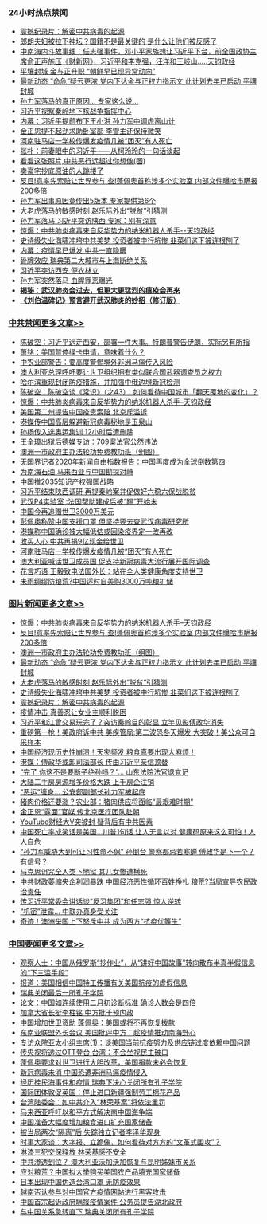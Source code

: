 <div class="catlist">
<h3>24小时热点禁闻</h3>
<ul>
<li><a href="https://github.com/fqnews/bnews/blob/master/comments/20200423/1310987.md">震撼纪录片：解密中共病毒的起源</a></li>
<li><a href="https://github.com/fqnews/bnews/blob/master/yule/20200423/1317647.md">郎朗夫妇被拉下神坛？国籍不是最关键的 是什么让他们被反感了</a></li>
<li><a href="https://github.com/fqnews/bnews/blob/master/cbnews/20200423/1317759.md">中南海内斗故事线：任志强事件，邓小平家族想让习近平下台，前全国政协主席俞正声施压《财新网》，习近平和李克强，汪洋和王岐山.....天钧政经</a></li>
<li><a href="https://github.com/fqnews/bnews/blob/master/cnnews/20200423/1317770.md">平壤封城 金与正升职 “朝鲜早已现异常动向”</a></li>
<li><a href="https://github.com/fqnews/bnews/blob/master/topimagenews/20200423/1318017.md">最新动态 “命危”疑云更浓 党内下达金与正权力指示文 此计划去年已启动 平壤封城</a></li>
<li><a href="https://github.com/fqnews/bnews/blob/master/cbnews/20200423/1317946.md">孙力军落马的真正原因… 专家这么说…</a></li>
<li><a href="https://github.com/fqnews/bnews/blob/master/cbnews/20200423/1317794.md">习近平视察秦岭地下核战争指挥中心</a></li>
<li><a href="https://github.com/fqnews/bnews/blob/master/comments/20200423/1317665.md">内幕：习近平提前布下王小洪 孙力军中调虎离山计</a></li>
<li><a href="https://github.com/fqnews/bnews/blob/master/worldnews/20200423/1317912.md">金正恩提不起劲求助卧室部 李雪主还保持微笑</a></li>
<li><a href="https://github.com/fqnews/bnews/blob/master/cbnews/20200423/1317986.md">河南驻马店一学校传爆发疫情几被“团灭”有人死亡</a></li>
<li><a href="https://github.com/fqnews/bnews/blob/master/baitai/20200423/1317880.md">张朴&#65306;前妻眼中的习近平&#8212;&#8212;从柯玲玲的一句话谈起</a></li>
<li><a href="https://github.com/fqnews/bnews/blob/master/ccpdope/20200423/1317869.md">看看这张照片,中共恶行远超过你想像(图)</a></li>
<li><a href="https://github.com/fqnews/bnews/blob/master/finance/20200423/1317776.md">卖豪宅抄底原油的人跳楼了</a></li>
<li><a href="https://github.com/fqnews/bnews/blob/master/topimagenews/20200423/1318096.md">反目!意率先索赔让世界参与 查!蓬佩奥首称涉多个实验室 内部文件曝哈市瞒报200多倍</a></li>
<li><a href="https://github.com/fqnews/bnews/blob/master/comments/20200423/1317892.md">孙力军出事原因竟传出5版本 专家提供第6个</a></li>
<li><a href="https://github.com/fqnews/bnews/blob/master/topimagenews/20200423/1317960.md">大老虎落马的敏感时刻 赵乐际外出“脱贫”引猜测</a></li>
<li><a href="https://github.com/fqnews/bnews/blob/master/cbnews/20200423/1317671.md">孙力军落马 习近平突访陕西 专家：别有深意</a></li>
<li><a href="https://github.com/fqnews/bnews/blob/master/comments/20200423/1317726.md">惊爆：中共肺炎病毒来自反华势力的纳米机器人杀手--天钧政经</a></li>
<li><a href="https://github.com/fqnews/bnews/blob/master/topimagenews/20200423/1317933.md">史诗级失业海啸冲垮中共美梦 投资者被中行坑惨 韭菜们这下被连根刨了</a></li>
<li><a href="https://github.com/fqnews/bnews/blob/master/cbnews/20200423/1317820.md">内幕：疫情早已爆发 中共一直隐瞒</a></li>
<li><a href="https://github.com/fqnews/bnews/blob/master/cbnews/20200423/1317950.md">骨牌效应 瑞典第二大城市与上海断绝关系</a></li>
<li><a href="https://github.com/fqnews/bnews/blob/master/cbnews/20200423/1317658.md">习近平突访西安 便衣林立</a></li>
<li><a href="https://github.com/fqnews/bnews/blob/master/comments/20200423/1318025.md">孙力军突然落马  血腥罪恶曝光</a></li>
<li><b><a href="https://github.com/fqnews/bnews/blob/master/comments/20200211/1275071.md" target="_blank">揭秘：武汉肺炎会过去，但更大更猛烈的瘟疫会再来</a></b></li>
<li><b><a href="https://github.com/fqnews/bnews/blob/master/comments/20200207/1272816.md" target="_blank">《刘伯温碑记》预言避开武汉肺炎的妙招（修订版）</a></b></li>
</ul>
</div>

<div class="catlist">
<h3><a href="https://github.com/fqnews/bnews/blob/master/cbnews/" target="_blank">中共禁闻</a><span><a href="https://github.com/fqnews/bnews/blob/master/cbnews/" target="_blank" rel="nofollow">更多文章>></a></span></h3>
<ul>
<li><a href="https://github.com/fqnews/bnews/blob/master/cbnews/20200424/1318236.md" target="_blank">陈破空：习近平远走西安，部署一件大事。特朗普警告伊朗，实际另有所指</a></li>
<li><a href="https://github.com/fqnews/bnews/blob/master/cbnews/20200424/1318206.md" target="_blank">萧铭：美国暂停绿卡申请，意味着什么？</a></li>
<li><a href="https://github.com/fqnews/bnews/blob/master/cbnews/20200424/1318199.md" target="_blank">中农业部警告：要高度警惕境外非洲马瘟传入风险</a></li>
<li><a href="https://github.com/fqnews/bnews/blob/master/cbnews/20200424/1318162.md" target="_blank">澳大利亚总理呼吁要让世卫组织拥有类似联合国武器调查员之权力</a></li>
<li><a href="https://github.com/fqnews/bnews/blob/master/cbnews/20200423/1318130.md" target="_blank">哈尔滨重现封闭防疫措施，并加强中俄边境新冠检测</a></li>
<li><a href="https://github.com/fqnews/bnews/blob/master/cbnews/20200423/1318125.md" target="_blank">陈破空：陈破空谈《常识》（之43）：如何看待中国城市「翻天覆地的变化」？</a></li>
<li><a href="https://github.com/fqnews/bnews/blob/master/comments/20200423/1317726.md" target="_blank">惊爆：中共肺炎病毒来自反华势力的纳米机器人杀手&#8211;天钧政经</a></li>
<li><a href="https://github.com/fqnews/bnews/blob/master/cbnews/20200423/1318111.md" target="_blank">美国第二州提告中国疫责索赔 北京斥滥诉</a></li>
<li><a href="https://github.com/fqnews/bnews/blob/master/cbnews/20200423/1318110.md" target="_blank">港媒传中国高层躲避新冠病毒秘地是玉泉山</a></li>
<li><a href="https://github.com/fqnews/bnews/blob/master/cbnews/20200423/1318092.md" target="_blank">孙杨传入选奥运集训 12小时后遭删除</a></li>
<li><a href="https://github.com/fqnews/bnews/blob/master/cbnews/20200423/1318089.md" target="_blank">王全璋出狱后德媒专访：709案法官公然违法</a></li>
<li><a href="https://github.com/fqnews/bnews/blob/master/comments/20200423/1317910.md" target="_blank">澳洲一市政府主办法轮功免费教功班（组图）</a></li>
<li><a href="https://github.com/fqnews/bnews/blob/master/cbnews/20200423/1318006.md" target="_blank">无国界记者2020年新闻自由指数报告：中国再度成为全球倒数第四</a></li>
<li><a href="https://github.com/fqnews/bnews/blob/master/cbnews/20200423/1318086.md" target="_blank">为南海石油 马来西亚与中国勘探对峙</a></li>
<li><a href="https://github.com/fqnews/bnews/blob/master/cbnews/20200423/1318085.md" target="_blank">中国推2035知识产权强国战略</a></li>
<li><a href="https://github.com/fqnews/bnews/blob/master/cbnews/20200423/1318071.md" target="_blank">习近平结束陕西调研 再提秦岭案并促做好六稳六保战脱贫</a></li>
<li><a href="https://github.com/fqnews/bnews/blob/master/cbnews/20200423/1318010.md" target="_blank">武汉P4实验室 :法国帮助建成后被“踢”开始末</a></li>
<li><a href="https://github.com/fqnews/bnews/blob/master/cbnews/20200423/1318009.md" target="_blank">中国今再追赠世卫3000万美元</a></li>
<li><a href="https://github.com/fqnews/bnews/blob/master/cbnews/20200423/1317995.md" target="_blank">彭佩奥称赞中国支援口罩 但坚持要去查武汉病毒研究所</a></li>
<li><a href="https://github.com/fqnews/bnews/blob/master/cbnews/20200423/1317994.md" target="_blank">港媒称中国确诊被大幅低估或因染疫界定一改再改</a></li>
<li><a href="https://github.com/fqnews/bnews/blob/master/cbnews/20200423/1317987.md" target="_blank">收买人心 中共再捐9亿现金给世卫</a></li>
<li><a href="https://github.com/fqnews/bnews/blob/master/cbnews/20200423/1317986.md" target="_blank">河南驻马店一学校传爆发疫情几被“团灭”有人死亡</a></li>
<li><a href="https://github.com/fqnews/bnews/blob/master/cbnews/20200423/1317985.md" target="_blank">澳大利亚喊话世卫成员国 促支持新冠病毒大流行展开国际调查</a></li>
<li><a href="https://github.com/fqnews/bnews/blob/master/cbnews/20200423/1317983.md" target="_blank">花言巧语 王毅致电法国外长：站在全人类健康角度支持世卫</a></li>
<li><a href="https://github.com/fqnews/bnews/blob/master/cbnews/20200423/1317975.md" target="_blank">未雨绸缪防粮荒?中国适时自美购3000万吨粮扩储</a></li>

</ul>
</div>
<div class="catlist">
<h3><a href="https://github.com/fqnews/bnews/blob/master/topimagenews/" target="_blank">图片新闻</a><span><a href="https://github.com/fqnews/bnews/blob/master/topimagenews/" target="_blank" rel="nofollow">更多文章>></a></span></h3>
<ul>
<li><a href="https://github.com/fqnews/bnews/blob/master/comments/20200423/1317726.md" target="_blank">惊爆：中共肺炎病毒来自反华势力的纳米机器人杀手&#8211;天钧政经</a></li>
<li><a href="https://github.com/fqnews/bnews/blob/master/topimagenews/20200423/1318096.md" target="_blank">反目!意率先索赔让世界参与 查!蓬佩奥首称涉多个实验室 内部文件曝哈市瞒报200多倍</a></li>
<li><a href="https://github.com/fqnews/bnews/blob/master/comments/20200423/1317910.md" target="_blank">澳洲一市政府主办法轮功免费教功班（组图）</a></li>
<li><a href="https://github.com/fqnews/bnews/blob/master/topimagenews/20200423/1318017.md" target="_blank">最新动态 “命危”疑云更浓 党内下达金与正权力指示文 此计划去年已启动 平壤封城</a></li>
<li><a href="https://github.com/fqnews/bnews/blob/master/topimagenews/20200423/1317960.md" target="_blank">大老虎落马的敏感时刻 赵乐际外出“脱贫”引猜测</a></li>
<li><a href="https://github.com/fqnews/bnews/blob/master/topimagenews/20200423/1317933.md" target="_blank">史诗级失业海啸冲垮中共美梦 投资者被中行坑惨 韭菜们这下被连根刨了</a></li>
<li><a href="https://github.com/fqnews/bnews/blob/master/comments/20200423/1310987.md" target="_blank">震撼纪录片：解密中共病毒的起源</a></li>
<li><a href="https://github.com/fqnews/bnews/blob/master/comments/20200422/1317445.md" target="_blank">疫情冲击 真善忍让女业主顺利脱困</a></li>
<li><a href="https://github.com/fqnews/bnews/blob/master/topimagenews/20200422/1317402.md" target="_blank">习近平和江曾交易玩完了？突访秦岭目的彰显 立竿见影傅政华消失</a></li>
<li><a href="https://github.com/fqnews/bnews/blob/master/topimagenews/20200422/1317371.md" target="_blank">重磅第一枪！美政府诉中共 美疾管局:第二波恐冬天爆发 大突破！美公众可自采样本</a></li>
<li><a href="https://github.com/fqnews/bnews/blob/master/topimagenews/20200422/1317262.md" target="_blank">中国经济现历史性崩溃！天灾频发 粮食真要出现大麻烦！</a></li>
<li><a href="https://github.com/fqnews/bnews/blob/master/topimagenews/20200422/1317242.md" target="_blank">港媒：傅政华或卸司法部长 传由习近平亲信顶替</a></li>
<li><a href="https://github.com/fqnews/bnews/blob/master/topimagenews/20200422/1317203.md" target="_blank">“完了 你这不是要断子绝孙吗？”… 山东法院法官退党记</a></li>
<li><a href="https://github.com/fqnews/bnews/blob/master/topimagenews/20200422/1317199.md" target="_blank">大陆二手房房源增多价格大跌 上千房企注销</a></li>
<li><a href="https://github.com/fqnews/bnews/blob/master/topimagenews/20200422/1317198.md" target="_blank">“恶运”缠身… 公安部副部长孙力军被起底</a></li>
<li><a href="https://github.com/fqnews/bnews/blob/master/topimagenews/20200422/1317087.md" target="_blank">猪肉价格还要涨？农业部：猪肉供应将面临“最艰难时期”</a></li>
<li><a href="https://github.com/fqnews/bnews/blob/master/topimagenews/20200422/1317086.md" target="_blank">金正恩“露面”官媒 传北京医疗团队赴朝</a></li>
<li><a href="https://github.com/fqnews/bnews/blob/master/topimagenews/20200422/1317085.md" target="_blank">YouTube财经大V突被封 疑背后有中共因素</a></li>
<li><a href="https://github.com/fqnews/bnews/blob/master/topimagenews/20200421/1316813.md" target="_blank">中国死亡率成笑话是美国&#8230;川普1句话 让人无言以对 健康码原来这么可怕！人人自危</a></li>
<li><a href="https://github.com/fqnews/bnews/blob/master/topimagenews/20200421/1316694.md" target="_blank">“孙力军威胁大到可让习性命不保” 孙倒台 警察都忌若寒蝉 傅政华是下一个？有信号？</a></li>
<li><a href="https://github.com/fqnews/bnews/blob/master/topimagenews/20200421/1316657.md" target="_blank">马克思诅咒全人类下地狱 其儿女惨遭横死</a></li>
<li><a href="https://github.com/fqnews/bnews/blob/master/topimagenews/20200421/1316640.md" target="_blank">中共财政萎缩央企利润暴跌 中国经济恶性循环百姓挣扎 粮荒?当局宣导农民政治责任</a></li>
<li><a href="https://github.com/fqnews/bnews/blob/master/topimagenews/20200421/1316625.md" target="_blank">传习近平常委会讲话谈“反习集团”和任志强 惊人逆转</a></li>
<li><a href="https://github.com/fqnews/bnews/blob/master/topimagenews/20200421/1316586.md" target="_blank">“机密”泄露… 中联办真身受关注</a></li>
<li><a href="https://github.com/fqnews/bnews/blob/master/topimagenews/20200421/1316446.md" target="_blank">奇迹！澳洲举国上下怒斥中共 成为西方“抗疫优等生”</a></li>

</ul>
</div>
<div class="catlist">
<h3><a href="https://github.com/fqnews/bnews/blob/master/headline/" target="_blank">中国要闻</a><span><a href="https://github.com/fqnews/bnews/blob/master/headline/" target="_blank" rel="nofollow">更多文章>></a></span></h3>
<ul>
<li><a href="https://github.com/fqnews/bnews/blob/master/headline/20200424/1318251.md" target="_blank">观察人士：中国从俄罗斯“抄作业”，从“讲好中国故事”转向散布半真半假信息的“下三滥手段”</a></li>
<li><a href="https://github.com/fqnews/bnews/blob/master/headline/20200424/1318221.md" target="_blank">报道：美国相信中国特工传播有关美国抗疫的虚假信息</a></li>
<li><a href="https://github.com/fqnews/bnews/blob/master/headline/20200424/1318212.md" target="_blank">瑞典关闭最后一所孔子学院</a></li>
<li><a href="https://github.com/fqnews/bnews/blob/master/headline/20200424/1318177.md" target="_blank">论文：中国如连续使用二月初诊断标准  确诊人数会是四倍</a></li>
<li><a href="https://github.com/fqnews/bnews/blob/master/headline/20200424/1318172.md" target="_blank">加拿大省长挺李柱铭  中方批干预内政</a></li>
<li><a href="https://github.com/fqnews/bnews/blob/master/headline/20200424/1318166.md" target="_blank">中国增加世卫资助    蓬佩奥：美国或将不再恢复拨款</a></li>
<li><a href="https://github.com/fqnews/bnews/blob/master/headline/20200424/1318165.md" target="_blank">东南亚联盟外长会议   美国批评中方：趁疫情推动南海野心</a></li>
<li><a href="https://github.com/fqnews/bnews/blob/master/headline/20200424/1318154.md" target="_blank">专访众院亚太小组主席(1)：谈美国当前抗疫努力及供应链过度依赖中国问题</a></li>
<li><a href="https://github.com/fqnews/bnews/blob/master/headline/20200424/1318150.md" target="_blank">传央视将透过OTT登台 台湾：不会坐视民主破口</a></li>
<li><a href="https://github.com/fqnews/bnews/blob/master/headline/20200423/1318133.md" target="_blank">蓬佩奥要求对世卫进行大胆改革，美国捐款未必会恢复</a></li>
<li><a href="https://github.com/fqnews/bnews/blob/master/headline/20200423/1318128.md" target="_blank">新冠病毒未消 中国恐遭非洲马瘟疫情侵入</a></li>
<li><a href="https://github.com/fqnews/bnews/blob/master/headline/20200423/1318122.md" target="_blank">经历桂民海事件和疫情 瑞典下决心关闭所有孔子学院</a></li>
<li><a href="https://github.com/fqnews/bnews/blob/master/headline/20200423/1318114.md" target="_blank">国际团体敦促英国：停止进口新疆强制劳工棉花产品</a></li>
<li><a href="https://github.com/fqnews/bnews/blob/master/headline/20200423/1318113.md" target="_blank">台湾陆委会：如中共介入“林荣基案”将依法重罚</a></li>
<li><a href="https://github.com/fqnews/bnews/blob/master/headline/20200423/1318074.md" target="_blank">马来西亚呼吁以和平方式解决南中国海争端</a></li>
<li><a href="https://github.com/fqnews/bnews/blob/master/headline/20200423/1318072.md" target="_blank">中国准备大幅度增加粮食进口扩充国家储备</a></li>
<li><a href="https://github.com/fqnews/bnews/blob/master/headline/20200423/1318070.md" target="_blank">被当局两次“隔离”后 失踪独立记者李泽华现身</a></li>
<li><a href="https://github.com/fqnews/bnews/blob/master/headline/20200423/1318069.md" target="_blank">时事大家谈：大字报、立跪像，如何看待对方方的“文革式围攻”？</a></li>
<li><a href="https://github.com/fqnews/bnews/blob/master/headline/20200423/1318067.md" target="_blank">淋漆三犯交保释放    林荣基感不安全</a></li>
<li><a href="https://github.com/fqnews/bnews/blob/master/headline/20200423/1318066.md" target="_blank">中共渗透到位？    澳大利亚沃加沃加恢复与昆明姊妹市关系</a></li>
<li><a href="https://github.com/fqnews/bnews/blob/master/headline/20200423/1318065.md" target="_blank">应对粮荒？中国拟大举购买美国农产品填充国家储备</a></li>
<li><a href="https://github.com/fqnews/bnews/blob/master/headline/20200423/1318064.md" target="_blank">日本出现中国伪造台湾口罩     无防疫效果</a></li>
<li><a href="https://github.com/fqnews/bnews/blob/master/headline/20200423/1318041.md" target="_blank">越南否认参与对中国官方疫情网站进行黑客攻击</a></li>
<li><a href="https://github.com/fqnews/bnews/blob/master/headline/20200423/1318040.md" target="_blank">中国首宗起诉政府瞒报疫情案件     公务员提告湖北政府</a></li>
<li><a href="https://github.com/fqnews/bnews/blob/master/headline/20200423/1318039.md" target="_blank">与中国关系急转直下     瑞典关闭所有孔子学院</a></li>

</ul>
</div>